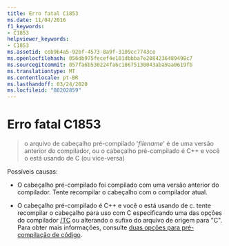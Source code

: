 ```yaml
---
title: Erro fatal C1853
ms.date: 11/04/2016
f1_keywords:
- C1853
helpviewer_keywords:
- C1853
ms.assetid: ceb9b4a5-92bf-4573-8a9f-3109cc7743ce
ms.openlocfilehash: 056db975fecef4e101dbbba7e2084236489498c7
ms.sourcegitcommit: 857fa6b530224fa6c18675138043aba9aa0619fb
ms.translationtype: MT
ms.contentlocale: pt-BR
ms.lasthandoff: 03/24/2020
ms.locfileid: "80202859"
---
```

# <a name="fatal-error-c1853"></a>Erro fatal C1853

> o arquivo de cabeçalho pré-compilado '*filename*' é de uma versão anterior do compilador, ou o cabeçalho pré-compilado é C++ e você o está usando de C (ou vice-versa)

Possíveis causas:

- O cabeçalho pré-compilado foi compilado com uma versão anterior do compilador. Tente recompilar o cabeçalho com o compilador atual.

- O cabeçalho pré-compilado é C++ e você o está usando de c. tente recompilar o cabeçalho para uso com C especificando uma das opções do compilador [/TC](../../build/reference/tc-tp-tc-tp-specify-source-file-type.md) ou alterando o sufixo do arquivo de origem para "C". Para obter mais informações, consulte [duas opções para pré-compilação de código](../../build/creating-precompiled-header-files.md#two-choices-for-precompiling-code).
